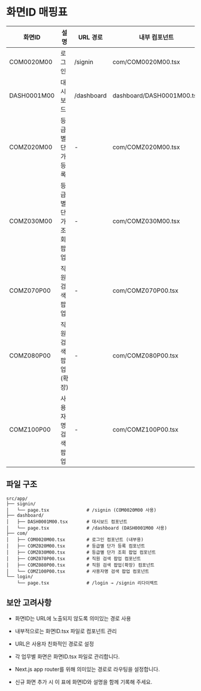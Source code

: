 # 화면ID 매핑표

| 화면ID      | 설명     | URL 경로   | 내부 컴포넌트             |
| ----------- | -------- | ---------- | ------------------------- |
| COM0020M00  | 로그인   | /signin    | com/COM0020M00.tsx        |
| DASH0001M00 | 대시보드 | /dashboard | dashboard/DASH0001M00.tsx |
| COMZ020M00  | 등급별 단가 등록 | - | com/COMZ020M00.tsx        |
| COMZ030M00  | 등급별 단가 조회 팝업 | - | com/COMZ030M00.tsx        |
| COMZ070P00  | 직원 검색 팝업 | - | com/COMZ070P00.tsx        |
| COMZ080P00  | 직원 검색 팝업(확장) | - | com/COMZ080P00.tsx        |
| COMZ100P00  | 사용자명 검색 팝업 | - | com/COMZ100P00.tsx        |

## 파일 구조

```
src/app/
├── signin/
│   └── page.tsx              # /signin (COM0020M00 사용)
├── dashboard/
│   ├── DASH0001M00.tsx       # 대시보드 컴포넌트
│   └── page.tsx              # /dashboard (DASH0001M00 사용)
├── com/
│   ├── COM0020M00.tsx        # 로그인 컴포넌트 (내부용)
│   ├── COMZ020M00.tsx        # 등급별 단가 등록 컴포넌트
│   ├── COMZ030M00.tsx        # 등급별 단가 조회 팝업 컴포넌트
│   ├── COMZ070P00.tsx        # 직원 검색 팝업 컴포넌트
│   ├── COMZ080P00.tsx        # 직원 검색 팝업(확장) 컴포넌트
│   └── COMZ100P00.tsx        # 사용자명 검색 팝업 컴포넌트
└── login/
    └── page.tsx              # /login → /signin 리다이렉트
```

## 보안 고려사항

- 화면ID는 URL에 노출되지 않도록 의미있는 경로 사용
- 내부적으로는 화면ID.tsx 파일로 컴포넌트 관리
- URL은 사용자 친화적인 경로로 설정

- 각 업무별 화면은 화면ID.tsx 파일로 관리합니다.
- Next.js app router를 위해 의미있는 경로로 라우팅을 설정합니다.
- 신규 화면 추가 시 이 표에 화면ID와 설명을 함께 기록해 주세요.
